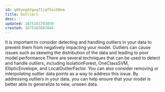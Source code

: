 ```yaml
---
id: q06yegd2gxq72jqf5aib8em
title: Outliers
desc: ''
updated: 1675163703859
created: 1675163687844
---
```

It is important to consider detecting and handling outliers in your data to prevent them from negatively impacting your model. Outliers can cause issues such as skewing the distribution of the data and leading to poor model performance.There are several techniques that can be used to detect and handle outliers, including IsolationForest, OneClassSVM, EllipticEnvelope, and LocalOutlierFactor. You can also consider removing or interpolating outlier data points as a way to address this issue. By addressing outliers in your data, you can help ensure that your model is better able to generalize to new, unseen data.